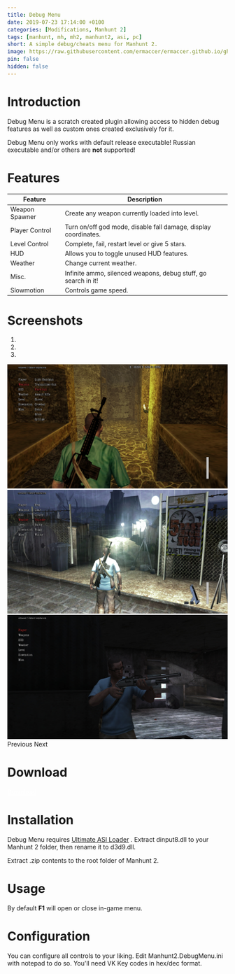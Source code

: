 ```yaml
---
title: Debug Menu
date: 2019-07-23 17:14:00 +0100
categories: [Modifications, Manhunt 2]
tags: [manhunt, mh, mh2, manhunt2, asi, pc]   
short: A simple debug/cheats menu for Manhunt 2.
image: https://raw.githubusercontent.com/ermaccer/ermaccer.github.io/gh-pages/assets/mods/mh2/menu/preview.jpg
pin: false
hidden: false
---
```


# Introduction
Debug Menu is a scratch created plugin allowing access to hidden debug features as well as custom ones created exclusively for it.


<div class="alert bg-dark">
Debug Menu only works with default release executable!
Russian executable and/or others are <b>not</b> supported!
</div>


# Features

| Feature | Description |
| --- | --- |
|Weapon Spawner| Create any weapon currently loaded into level. |
|Player Control| Turn on/off god mode, disable fall damage, display coordinates. |
|Level Control| Complete, fail, restart level or give 5 stars. |
|HUD| Allows you to toggle unused HUD features.|
|Weather| Change current weather.|
|Misc.| Infinite ammo, silenced weapons, debug stuff, go search in it!|
|Slowmotion| Controls game speed.|

# Screenshots

<div id="carouselScreenshots" class="carousel slide" data-ride="carousel">
  <ol class="carousel-indicators">
    <li data-target="#carouselScreenshots" data-slide-to="0" class="active"></li>
    <li data-target="#carouselScreenshots" data-slide-to="1"></li>
    <li data-target="#carouselScreenshots" data-slide-to="2"></li>
  </ol>
  <div class="carousel-inner">
    <div class="carousel-item active">
      <img class="d-block w-100" src="https://raw.githubusercontent.com/ermaccer/ermaccer.github.io/gh-pages/assets/mods/mh2/menu/1.jpg">
    </div>
    <div class="carousel-item">
      <img class="d-block w-100" src="https://raw.githubusercontent.com/ermaccer/ermaccer.github.io/gh-pages/assets/mods/mh2/menu/2.jpg">
    </div>
    <div class="carousel-item">
      <img class="d-block w-100" src="https://raw.githubusercontent.com/ermaccer/ermaccer.github.io/gh-pages/assets/mods/mh2/menu/3.jpg">
    </div>
  </div>
  <a class="carousel-control-prev" href="#carouselScreenshots" style="text-decoration: none;" role="button" data-slide="prev">
    <span class="carousel-control-prev-icon" aria-hidden="true"></span>
    <span class="sr-only">Previous</span>
  </a>
  <a class="carousel-control-next" href="#carouselScreenshots" style="text-decoration: none;" role="button" data-slide="next">
    <span class="carousel-control-next-icon" aria-hidden="true"></span>
    <span class="sr-only">Next</span>
  </a>
</div>

# Download

<a class="btn btn-block btn-dark bg-dark text-gray btn-lg" style="color: white;" href="https://github.com/ermaccer/Manhunt2.DebugMenu/releases/latest/download/MH2DebugMenu.zip" role="button">
<i class="fas fa-download"></i>
Download
</a>


# Installation 

Debug Menu requires [Ultimate ASI Loader](https://github.com/ThirteenAG/Ultimate-ASI-Loader/releases) .
Extract dinput8.dll to your Manhunt 2 folder, then rename it to d3d9.dll.

Extract .zip contents to the root folder of Manhunt 2.


# Usage

By default **F1**  will open or close in-game menu.


# Configuration
You can configure all controls to your liking.
Edit Manhunt2.DebugMenu.ini with notepad to do so.
You'll need VK Key codes in hex/dec format.

